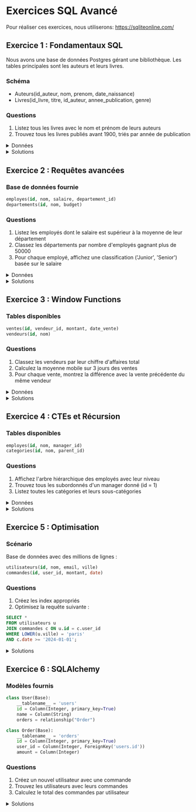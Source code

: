 # Exercices SQL Avancé
Pour réaliser ces exercices, nous utiliserons: https://sqliteonline.com/

## Exercice 1 : Fondamentaux SQL


Nous avons une base de données Postgres gérant une bibliothèque. Les tables principales sont les auteurs et leurs livres.

### Schéma
- Auteurs(id_auteur, nom, prenom, date_naissance)
- Livres(id_livre, titre, id_auteur, annee_publication, genre)

### Questions
1. Listez tous les livres avec le nom et prénom de leurs auteurs
2. Trouvez tous les livres publiés avant 1900, triés par année de publication

<details>
<summary>Données</summary>
    
```sql
CREATE TABLE auteurs (
    id_auteur INT PRIMARY KEY,
    nom VARCHAR(50),
    prenom VARCHAR(50),
    date_naissance DATE
);

CREATE TABLE livres (
    id_livre INT PRIMARY KEY,
    titre VARCHAR(100),
    id_auteur INT,
    annee_publication INT,
    genre VARCHAR(50),
    FOREIGN KEY (id_auteur) REFERENCES auteurs(id_auteur)
);

INSERT INTO auteurs (id_auteur, nom, prenom, date_naissance) VALUES
(1, 'Hugo', 'Victor', '1802-02-26'),
(2, 'Camus', 'Albert', '1913-11-07'),
(3, 'Rowling', 'J.K.', '1965-07-31');

INSERT INTO livres (id_livre, titre, id_auteur, annee_publication, genre) VALUES
(1, 'Les Misérables', 1, 1862, 'Roman'),
(2, 'L''Étranger', 2, 1942, 'Roman'),
(3, 'Harry Potter à l''école des sorciers', 3, 1997, 'Fantasy'),
(4, 'Notre-Dame de Paris', 1, 1831, 'Roman'),
(5, 'La Peste', 2, 1947, 'Roman');
```
</details>

<details>
<summary>Solutions</summary>
    
```sql
-- 1. Écrivez une requête SQL pour obtenir la liste de tous les livres avec le nom et prénom de leurs auteurs.

SELECT l.titre, a.nom, a.prenom
FROM livres l
JOIN auteurs a ON l.id_auteur = a.id_auteur;

-- 2. Écrivez une requête SQL pour trouver tous les livres publiés avant 1900, triés par année de publication.

SELECT titre, annee_publication
FROM livres
WHERE annee_publication < 1900
ORDER BY annee_publication;
```
</details>

## Exercice 2 : Requêtes avancées

### Base de données fournie
```sql
employes(id, nom, salaire, departement_id)
departements(id, nom, budget)
```

### Questions
1. Listez les employés dont le salaire est supérieur à la moyenne de leur département
2. Classez les départements par nombre d'employés gagnant plus de 50000
3. Pour chaque employé, affichez une classification ('Junior', 'Senior') basée sur le salaire
<details>
<summary>Données</summary>

```sql
-- Création de la table employés

CREATE TABLE employes (
    id INT PRIMARY KEY,
    nom VARCHAR(100),
    departement VARCHAR(50),
    salaire DECIMAL(10,2)
);

-- Insertion de données représentatives

INSERT INTO employes (id, nom, departement, salaire) VALUES

-- Département IT

(1, 'Martin Philippe', 'IT', 65000.00),
(2, 'Dubois Marie', 'IT', 72000.00),
(3, 'Lefebvre Thomas', 'IT', 65000.00),
(4, 'Roux Julie', 'IT', 85000.00),

-- Département Marketing

(5, 'Bernard Sophie', 'Marketing', 52000.00),
(6, 'Petit Lucas', 'Marketing', 48000.00),
(7, 'Richard Emma', 'Marketing', 61000.00),
(8, 'Moreau Antoine', 'Marketing', 55000.00),

-- Département Finance

(9, 'Laurent Alice', 'Finance', 75000.00),
(10, 'Simon Paul', 'Finance', 82000.00),
(11, 'Michel Sarah', 'Finance', 78000.00),
(12, 'Leroy David', 'Finance', 92000.00),

-- Département RH

(13, 'Garcia Maria', 'RH', 45000.00),
(14, 'Martinez Jean', 'RH', 51000.00),
(15, 'Lopez Anna', 'RH', 48000.00);
```
</details>

<details>
<summary>Solutions</summary>

```sql
-- 1. Salaire > moyenne département
SELECT e.nom, e.salaire
FROM employes e
WHERE e.salaire > (
    SELECT AVG(salaire)
    FROM employes
    WHERE departement_id = e.departement_id
);

-- 2. Classement départements
SELECT d.nom, COUNT(*) as nb_emp
FROM departements d
JOIN employes e ON d.id = e.departement_id
WHERE e.salaire > 50000
GROUP BY d.id, d.nom
ORDER BY nb_emp DESC;

-- 3. Classification
SELECT 
    nom,
    CASE 
        WHEN salaire > 45000 THEN 'Senior'
        ELSE 'Junior'
    END as niveau
FROM employes;
```
</details>

## Exercice 3 : Window Functions

### Tables disponibles
```sql
ventes(id, vendeur_id, montant, date_vente)
vendeurs(id, nom)
```

### Questions
1. Classez les vendeurs par leur chiffre d'affaires total
2. Calculez la moyenne mobile sur 3 jours des ventes
3. Pour chaque vente, montrez la différence avec la vente précédente du même vendeur

<details>
<summary>Données</summary>

```sql
-- Création des tables
CREATE TABLE vendeurs (
    id SERIAL PRIMARY KEY,
    nom VARCHAR(100)
);

CREATE TABLE ventes (
    id SERIAL PRIMARY KEY,
    vendeur_id INTEGER REFERENCES vendeurs(id),
    montant DECIMAL(10,2),
    date_vente DATE
);

-- Insertion des données de test pour les vendeurs
INSERT INTO vendeurs (nom) VALUES
    ('Marie Dupont'),
    ('Jean Martin'),
    ('Sophie Bernard'),
    ('Lucas Petit');

-- Insertion des données de test pour les ventes
INSERT INTO ventes (vendeur_id, montant, date_vente) VALUES
    (1, 1500.00, '2024-01-15'),
    (2, 2300.00, '2024-01-15'),
    (3, 1800.00, '2024-01-15'),
    (1, 2100.00, '2024-01-16'),
    (2, 1900.00, '2024-01-16'),
    (3, 2500.00, '2024-01-16'),
    (4, 1700.00, '2024-01-16'),
    (1, 2800.00, '2024-01-17'),
    (2, 2200.00, '2024-01-17'),
    (3, 1950.00, '2024-01-17'),
    (4, 2400.00, '2024-01-17'),
    (1, 1600.00, '2024-01-18'),
    (2, 2700.00, '2024-01-18'),
    (3, 2100.00, '2024-01-18'),
    (4, 1900.00, '2024-01-18');
```
</details>

<details>
<summary>Solutions</summary>

```sql
-- 1. Classement vendeurs
SELECT 
    v.nom,
    SUM(s.montant) as ca_total,
    RANK() OVER (ORDER BY SUM(s.montant) DESC) as classement
FROM vendeurs v
JOIN ventes s ON v.id = s.vendeur_id
GROUP BY v.id, v.nom;

-- 2. Moyenne mobile
SELECT 
    date_vente,
    montant,
    AVG(montant) OVER (
        ORDER BY date_vente
        ROWS BETWEEN 2 PRECEDING AND CURRENT ROW
    ) as moyenne_mobile
FROM ventes;

-- 3. Différence avec vente précédente
SELECT 
    date_vente,
    vendeur_id,
    montant,
    montant - LAG(montant) OVER (
        PARTITION BY vendeur_id 
        ORDER BY date_vente
    ) as difference
FROM ventes;
```
</details>

## Exercice 4 : CTEs et Récursion

### Tables disponibles
```sql
employes(id, nom, manager_id)
categories(id, nom, parent_id)
```

### Questions
1. Affichez l'arbre hiérarchique des employés avec leur niveau
2. Trouvez tous les subordonnés d'un manager donné (id = 1)
3. Listez toutes les catégories et leurs sous-catégories

<details>
<summary>Données</summary>

```sql
-- Création des tables
CREATE TABLE employes (
    id SERIAL PRIMARY KEY,
    nom VARCHAR(100),
    manager_id INTEGER REFERENCES employes(id)
);

CREATE TABLE categories (
    id SERIAL PRIMARY KEY,
    nom VARCHAR(100),
    parent_id INTEGER REFERENCES categories(id)
);

-- Insertion des données pour les employés
INSERT INTO employes (id, nom, manager_id) VALUES
    (1, 'Alice Martin', NULL),                -- PDG
    (2, 'Bob Dupont', 1),                     -- Directeur sous Alice
    (3, 'Claire Durant', 1),                  -- Directrice sous Alice
    (4, 'David Bernard', 2),                  -- Manager sous Bob
    (5, 'Emma Petit', 2),                     -- Manager sous Bob
    (6, 'François Leroy', 3),                 -- Manager sous Claire
    (7, 'Gabriel Moreau', 4),                 -- Employé sous David
    (8, 'Hélène Dubois', 4),                 -- Employé sous David
    (9, 'Ivan Rousseau', 5),                 -- Employé sous Emma
    (10, 'Julie Lambert', 6);                -- Employé sous François

-- Insertion des données pour les catégories
INSERT INTO categories (id, nom, parent_id) VALUES
    (1, 'Électronique', NULL),
    (2, 'Ordinateurs', 1),
    (3, 'Smartphones', 1),
    (4, 'Laptops', 2),
    (5, 'Desktops', 2),
    (6, 'Android', 3),
    (7, 'iOS', 3),
    (8, 'Ultrabooks', 4),
    (9, 'Gaming', 4);

```
</details>

<details>
<summary>Solutions</summary>

```sql
-- 1. Hiérarchie employés
WITH RECURSIVE org_chart AS (
    SELECT id, nom, manager_id, 1 as niveau
    FROM employes
    WHERE manager_id IS NULL
    
    UNION ALL
    
    SELECT e.id, e.nom, e.manager_id, o.niveau + 1
    FROM employes e
    JOIN org_chart o ON e.manager_id = o.id
)
SELECT * FROM org_chart;

-- 2. Subordonnés
WITH RECURSIVE subord AS (
    SELECT id, nom
    FROM employes
    WHERE manager_id = 1  -- ID du manager

    UNION ALL
    
    SELECT e.id, e.nom
    FROM employes e
    JOIN subord s ON e.manager_id = s.id
)
SELECT * FROM subord;
```
</details>

## Exercice 5 : Optimisation

### Scénario
Base de données avec des millions de lignes :
```sql
utilisateurs(id, nom, email, ville)
commandes(id, user_id, montant, date)
```

### Questions
1. Créez les index appropriés
2. Optimisez la requête suivante :
```sql
SELECT *
FROM utilisateurs u
JOIN commandes c ON u.id = c.user_id
WHERE LOWER(u.ville) = 'paris'
AND c.date >= '2024-01-01';
```

<details>
<summary>Solutions</summary>

```sql
-- 1. Index pertinents
CREATE INDEX idx_ville ON utilisateurs(LOWER(ville));
CREATE INDEX idx_commandes_date_user ON commandes(date, user_id);

-- 2. Requête optimisée
SELECT 
    u.id, u.nom, u.email,
    c.montant, c.date
FROM utilisateurs u
JOIN commandes c ON u.id = c.user_id
WHERE LOWER(u.ville) = 'paris'
    AND c.date >= '2024-01-01';
```

**Explications :**
- Index sur ville pour la recherche rapide
- Index composite sur commandes pour optimiser la jointure et le filtrage par date
- Sélection ciblée des colonnes nécessaires uniquement
</details>

## Exercice 6 : SQLAlchemy

### Modèles fournis
```python
class User(Base):
    __tablename__ = 'users'
    id = Column(Integer, primary_key=True)
    name = Column(String)
    orders = relationship("Order")

class Order(Base):
    __tablename__ = 'orders'
    id = Column(Integer, primary_key=True)
    user_id = Column(Integer, ForeignKey('users.id'))
    amount = Column(Integer)
```

### Questions
1. Créez un nouvel utilisateur avec une commande
2. Trouvez les utilisateurs avec leurs commandes
3. Calculez le total des commandes par utilisateur

<details>
<summary>Solutions</summary>

```python
# 1. Création
new_user = User(name="Alice")
new_order = Order(amount=100)
new_user.orders.append(new_order)
session.add(new_user)
session.commit()

# 2. Lecture avec jointure
users = session.query(User)\
    .options(joinedload(User.orders))\
    .all()

# 3. Total des commandes
from sqlalchemy import func
totals = session.query(
    User.name,
    func.sum(Order.amount)
)\
.join(Order)\
.group_by(User.id, User.name)\
.all()
```
</details>

